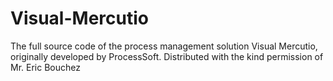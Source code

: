 # Visual-Mercutio
The full source code of the process management solution Visual Mercutio, originally developed by ProcessSoft. Distributed with the kind permission of Mr. Eric Bouchez
